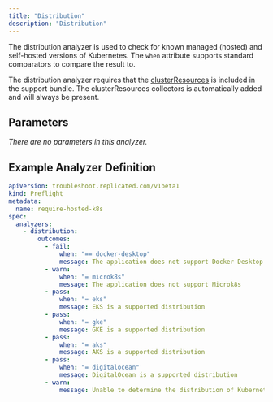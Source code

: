 ```yaml
---
title: "Distribution"
description: "Distribution"
---
```


The distribution analyzer is used to check for known managed (hosted) and self-hosted versions of Kubernetes. The `when` attribute supports standard comparators to compare the result to.

The distribution analyzer requires that the [clusterResources](https://troubleshoot.io) is included in the support bundle. The clusterResources collectors is automatically added and will always be present.

## Parameters

*There are no parameters in this analyzer.*

## Example Analyzer Definition

```yaml
apiVersion: troubleshoot.replicated.com/v1beta1
kind: Preflight
metadata:
  name: require-hosted-k8s
spec:
  analyzers:
    - distribution:
        outcomes:
          - fail:
              when: "== docker-desktop"
              message: The application does not support Docker Desktop
          - warn:
              when: "= microk8s"
              message: The application does not support Microk8s
          - pass:
              when: "= eks"
              message: EKS is a supported distribution
          - pass:
              when: "= gke"
              message: GKE is a supported distribution
          - pass:
              when: "= aks"
              message: AKS is a supported distribution
          - pass:
              when: "= digitalocean"
              message: DigitalOcean is a supported distribution
          - warn:
              message: Unable to determine the distribution of Kubernetes
```
